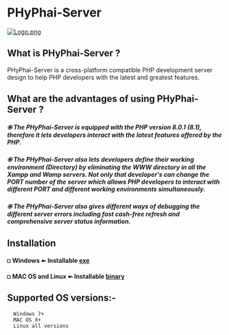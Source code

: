 # PHyPhai-Server

[![Logo.png](https://i.postimg.cc/kgnjGgV1/Logo.png)](https://postimg.cc/ykbhrByc)


## What is PHyPhai-Server ? 
PHyPhai-Server is a cross-platform compatible PHP development server design to help PHP developers with the latest and greatest features.


## What are the advantages of using PHyPhai-Server ? 
##### ⦿ The PHyPhai-Server is equipped with the PHP version 8.0.1 (8.1), therefore it lets developers interact with the latest features offered by the PHP. 
##### ⦿ The PHyPhai-Server also lets developers define their working environment (Directory) by eliminating the WWW directory in all the Xampp and Wamp servers. Not only that developer's can change the PORT number of the server which allows PHP developers to interact with different PORT and different working environments simultaneously.
##### ⦿ The PHyPhai-Server also gives different ways of debugging the different server errors including fast cash-free refresh and comprehensive server status information.


## Installation
   #### ◘ Windows ➼             Installable [exe](https://github.com/BuddhiD-Workaholic/PHyPhai-Server/tree/main/Installable/Windows)
   #### ◘ MAC OS and Linux ➼    Installable [binary](https://github.com/BuddhiD-Workaholic/PHyPhai-Server/tree/main/Installable/Linux%20and%20Mac)


## Supported OS versions:- 
      Windows 7+ 
      MAC OS X+
      Linux all versions
